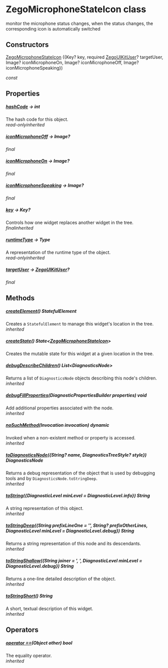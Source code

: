 


# ZegoMicrophoneStateIcon class









<p>monitor the microphone status changes,
when the status changes, the corresponding icon is automatically switched</p>




## Constructors

[ZegoMicrophoneStateIcon](../zego_uikit_prebuilt_live_audio_room/ZegoMicrophoneStateIcon/ZegoMicrophoneStateIcon.md) ({Key? key, required [ZegoUIKitUser](../zego_uikit_prebuilt_live_audio_room/ZegoUIKitUser-class.md)? targetUser, Image? iconMicrophoneOn, Image? iconMicrophoneOff, Image? iconMicrophoneSpeaking})

  _const_ 


## Properties

##### [hashCode](../zego_uikit_prebuilt_live_audio_room/ZegoMicrophoneStateIcon/hashCode.md) &#8594; int



The hash code for this object.  
_<span class="feature">read-only</span><span class="feature">inherited</span>_



##### [iconMicrophoneOff](../zego_uikit_prebuilt_live_audio_room/ZegoMicrophoneStateIcon/iconMicrophoneOff.md) &#8594; Image?



  
_<span class="feature">final</span>_



##### [iconMicrophoneOn](../zego_uikit_prebuilt_live_audio_room/ZegoMicrophoneStateIcon/iconMicrophoneOn.md) &#8594; Image?



  
_<span class="feature">final</span>_



##### [iconMicrophoneSpeaking](../zego_uikit_prebuilt_live_audio_room/ZegoMicrophoneStateIcon/iconMicrophoneSpeaking.md) &#8594; Image?



  
_<span class="feature">final</span>_



##### [key](../zego_uikit_prebuilt_live_audio_room/ZegoMicrophoneStateIcon/key.md) &#8594; Key?



Controls how one widget replaces another widget in the tree.  
_<span class="feature">final</span><span class="feature">inherited</span>_



##### [runtimeType](../zego_uikit_prebuilt_live_audio_room/ZegoMicrophoneStateIcon/runtimeType.md) &#8594; Type



A representation of the runtime type of the object.  
_<span class="feature">read-only</span><span class="feature">inherited</span>_



##### [targetUser](../zego_uikit_prebuilt_live_audio_room/ZegoMicrophoneStateIcon/targetUser.md) &#8594; [ZegoUIKitUser](../zego_uikit_prebuilt_live_audio_room/ZegoUIKitUser-class.md)?



  
_<span class="feature">final</span>_





## Methods

##### [createElement](../zego_uikit_prebuilt_live_audio_room/ZegoMicrophoneStateIcon/createElement.md)() StatefulElement



Creates a <code>StatefulElement</code> to manage this widget's location in the tree.  
_<span class="feature">inherited</span>_



##### [createState](../zego_uikit_prebuilt_live_audio_room/ZegoMicrophoneStateIcon/createState.md)() State&lt;[ZegoMicrophoneStateIcon](../zego_uikit_prebuilt_live_audio_room/ZegoMicrophoneStateIcon-class.md)>



Creates the mutable state for this widget at a given location in the tree.  




##### [debugDescribeChildren](../zego_uikit_prebuilt_live_audio_room/ZegoMicrophoneStateIcon/debugDescribeChildren.md)() List&lt;DiagnosticsNode>



Returns a list of <code>DiagnosticsNode</code> objects describing this node's
children.  
_<span class="feature">inherited</span>_



##### [debugFillProperties](../zego_uikit_prebuilt_live_audio_room/ZegoMicrophoneStateIcon/debugFillProperties.md)(DiagnosticPropertiesBuilder properties) void



Add additional properties associated with the node.  
_<span class="feature">inherited</span>_



##### [noSuchMethod](../zego_uikit_prebuilt_live_audio_room/ZegoMicrophoneStateIcon/noSuchMethod.md)(Invocation invocation) dynamic



Invoked when a non-existent method or property is accessed.  
_<span class="feature">inherited</span>_



##### [toDiagnosticsNode](../zego_uikit_prebuilt_live_audio_room/ZegoMicrophoneStateIcon/toDiagnosticsNode.md)({String? name, DiagnosticsTreeStyle? style}) DiagnosticsNode



Returns a debug representation of the object that is used by debugging
tools and by <code>DiagnosticsNode.toStringDeep</code>.  
_<span class="feature">inherited</span>_



##### [toString](../zego_uikit_prebuilt_live_audio_room/ZegoMicrophoneStateIcon/toString.md)({DiagnosticLevel minLevel = DiagnosticLevel.info}) String



A string representation of this object.  
_<span class="feature">inherited</span>_



##### [toStringDeep](../zego_uikit_prebuilt_live_audio_room/ZegoMicrophoneStateIcon/toStringDeep.md)({String prefixLineOne = '', String? prefixOtherLines, DiagnosticLevel minLevel = DiagnosticLevel.debug}) String



Returns a string representation of this node and its descendants.  
_<span class="feature">inherited</span>_



##### [toStringShallow](../zego_uikit_prebuilt_live_audio_room/ZegoMicrophoneStateIcon/toStringShallow.md)({String joiner = ', ', DiagnosticLevel minLevel = DiagnosticLevel.debug}) String



Returns a one-line detailed description of the object.  
_<span class="feature">inherited</span>_



##### [toStringShort](../zego_uikit_prebuilt_live_audio_room/ZegoMicrophoneStateIcon/toStringShort.md)() String



A short, textual description of this widget.  
_<span class="feature">inherited</span>_





## Operators

##### [operator ==](../zego_uikit_prebuilt_live_audio_room/ZegoMicrophoneStateIcon/operator_equals.md)(Object other) bool



The equality operator.  
_<span class="feature">inherited</span>_















